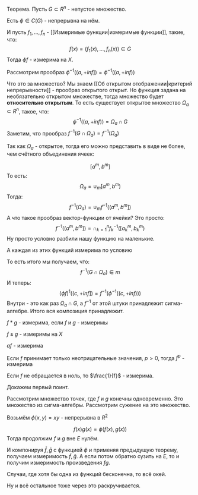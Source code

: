 Теорема. Пусть $G \subset R^{n}$ - непустое множество.

Есть $\phi \in C(G)$ - непрерывна на нём.

И пусть $f_{1}, ..., f_{n}$ - [[Измеримые функции|измеримые функции]], такие, что:
$$
f(x) = (f_{1}(x), ..., f_{n}(x)) \in G
$$
Тогда $\phi f$ - измерима на $X$.

Рассмотрим прообраз $\phi^{-1}((a, +inf]) = \phi^{-1}((a, +inf))$

Что это за множество? Мы знаем [[Об открытом отображении|критерий непрерывности]] - прообраз открытого открыт. Но функция задана на необязательно открытом множестве, тогда множество будет **относительно открытым**. То есть существует открытое множество $\Omega_{a} \subset R^{n}$, такое, что:
$$
\phi^{-1}((a, +inf)) = \Omega_{a} \cap G
$$
Заметим, что прообраз $f^{-1}(G \cap \Omega_{a}) = f^{-1}(\Omega_{a})$ 

Так как $\Omega_{a}$ - открытое, тогда его можно представить в виде не более, чем счётного объединения ячеек:

$$
[a^{m}, b^{m}]
$$
То есть:
$$
\Omega_{a} = \cup_{m} [a^{m}, b^{m})
$$
Тогда:
$$
f^{-1}(\Omega_{a}) = \cup_{m} f^{-1}((a^{m}, b^{m}])
$$
А что такое прообраз вектор-функции от ячейки? Это просто:
$$
f^{-1}((a^{m}, b^{m}]) = \cap_{k=1}^{n} f_{k}^{-1}([a^{m}_{k}, b^{m}_{k})
$$
Ну просто условно разбили нашу функцию на маленькие.

А каждая из этих функций измерима по условию

То есть итого мы получаем, что:
$$
f^{-1}(G \cap \Omega_{a}) \in m
$$
И теперь:
$$
(\phi f)^{1}((c, +inf]) = f^{-1}(\phi^{-1}((c, +inf)))
$$
Внутри - это как раз $\Omega_{a} \cap G$, а $f^{-1}$ от этой штуки принадлежит сигма-алгебре. Итого вся композиция принадлежит.

$f * g$ - измерима, если $f$ и $g$ - измеримы

$f \pm g$ - измеримы на $X$

$af$ - измерима

Если $f$ принимает только неотрицательные значения, $p > 0$, тогда $f^{p}$ - измерима

Если $f$ не обращается в ноль, то $\frac{1}{f}$ - измерима.

Докажем первый поинт.

Рассмотрим множество точек, где $f$ и $g$ конечны одновременно. Это множество из сигма-алгебры. Рассмотрим сужение на это множество.

Возьмём $\phi(x, y) = xy$ - непрерывна в $R^{2}$

$$
f(x)g(x) = \phi(f(x), g(x))
$$
Тогда продолжим $f$ и $g$ вне $E$ нулём.

И компонируя $\bar{f}, \bar{g}$ с функцией $\phi$ и применяя предыдущую теорему, получаем измеримость $\bar{f}, \bar{g}$. А если потом обратно сузить на $E$, то и получим измеримость произведения $fg$.

Случаи, где хотя бы одна из функций бесконечна, то всё окей.

Ну и всё остальное тоже через это раскручивается.

